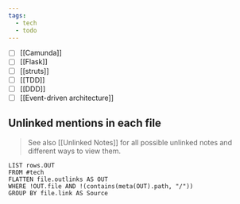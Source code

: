 ```yaml
---
tags:
  - tech
  - todo
---
```


- [ ] [[Camunda]]
- [ ] [[Flask]]
- [ ] [[struts]]
- [ ] [[TDD]]
- [ ] [[DDD]]
- [ ] [[Event-driven architecture]]

## Unlinked mentions in each file

> See also [[Unlinked Notes]] for all possible unlinked notes and different ways to view them.
```dataview
LIST rows.OUT
FROM #tech 
FLATTEN file.outlinks AS OUT
WHERE !OUT.file AND !(contains(meta(OUT).path, "/"))
GROUP BY file.link AS Source
```

